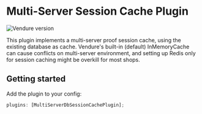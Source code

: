 # Multi-Server Session Cache Plugin

![Vendure version](https://img.shields.io/badge/dynamic/json.svg?url=https%3A%2F%2Fraw.githubusercontent.com%2FPinelab-studio%2Fpinelab-vendure-plugins%2Fmain%2Fpackage.json&query=$.devDependencies[%27@vendure/core%27]&colorB=blue&label=Built%20on%20Vendure)

This plugin implements a multi-server proof session cache, using the existing database as cache. Vendure's built-in (default) InMemoryCache can cause conflicts on multi-server environment, and setting up Redis only for session caching might be overkill for most shops.

## Getting started

Add the plugin to your config:

```ts
plugins: [MultiServerDbSessionCachePlugin];
```
